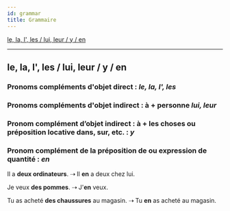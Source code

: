 ```yaml
---
id: grammar
title: Grammaire
---
```


[le, la, l', les / lui, leur / y / en](#le-la-l-les-lui-leur-y-en)

---

## le, la, l', les / lui, leur / y / en

### Pronoms compléments d'objet **direct** : **_le, la, l', les_**

### Pronoms compléments d'objet **indirect** : **à + personne** **_lui, leur_**

### Pronom complément d’objet indirect : **à + les choses** ou préposition locative **dans, sur, etc.** : **_y_**

### Pronom complément de la préposition **de** ou expression de quantité : **_en_**

Il a **deux ordinateurs**. ⇢ Il **en** a deux chez lui.

Je veux **des pommes**. ⇢ J'**en** veux.

Tu as acheté **des chaussures** au magasin. ⇢ Tu **en** as acheté au magasin.
